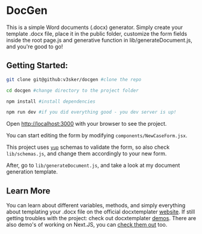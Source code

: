 # DocGen

This is a simple Word documents (.docx) generator.
Simply create your template .docx file, place it in the public folder, customize the
form fields inside the root page.js and generative function in lib/generateDocument.js, and you're good to go!

## Getting Started:

```bash
git clone git@github:v3sker/docgen #clone the repo

cd docgen #change directory to the project folder

npm install #install dependencies

npm run dev #if you did everything good - you dev server is up!
```

Open [http://localhost:3000](http://localhost:3000) with your browser to see the project.

You can start editing the form by modifying `components/NewCaseForm.jsx`.

This project uses [`yup`](https://github.com/jquense/yup) schemas to validate the form, so also check `lib/schemas.js`, and change them accordingly
to your new form.

After, go to `lib/generateDocument.js`, and take a look at my document generation template.

## Learn More

You can learn about different variables, methods, and simply everything about templating your .docx file
on the official docxtemplater [website](https://docxtemplater.com/docs/).
If still getting troubles with the project: check out docxtemplater [demos](https://docxtemplater.com/demo/#/view/simple).
There are also demo's of working on Next.JS, you can [check them out](https://stackblitz.com/edit/nextjs-a2et8s?file=app%2Fpage.tsx) too.

